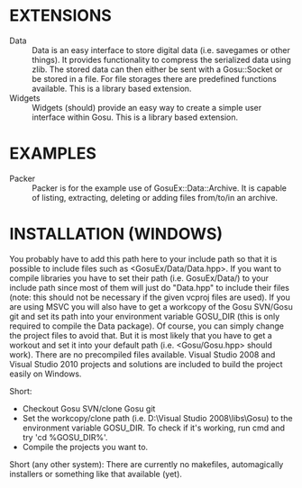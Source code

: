 EXTENSIONS
==========
<dl>
<dt>Data</dt>
<dd>Data is an easy interface to store digital data (i.e. savegames or other things). It provides functionality to compress the serialized data using zlib. The stored data can then either be sent with a Gosu::Socket or be stored in a file. For  file storages there are predefined functions available. This is a library based extension.</dd>
<dt>Widgets</dt>
<dd>Widgets (should) provide an easy way to create a simple user interface within Gosu. This is a library based extension.</dd>
</dl>

EXAMPLES
========
<dl>
<dt>Packer</dt>
<dd>Packer is for the example use of GosuEx::Data::Archive. It is capable of listing, extracting, deleting or adding files from/to/in an archive.</dd>
</dl>

INSTALLATION (WINDOWS)
======================
You probably have to add this path here to your include path so that it is possible to include files such as <GosuEx/Data/Data.hpp>. If you want to compile libraries you have to set their path (i.e. GosuEx/Data/) to your include path since most of them will just do "Data.hpp" to include their files (note: this should not be necessary if the given vcproj files are used). If you are using MSVC you will also have to get a workcopy of the Gosu SVN/Gosu git and set its path into your environment variable GOSU_DIR (this is only required to compile the Data package). Of course, you can simply change the project files to avoid that. But it is most likely that you have to get a workout and set it into your default path (i.e. <Gosu/Gosu.hpp> should work). There are no precompiled files available. Visual Studio 2008 and Visual Studio 2010 projects and solutions are included to build the project easily on Windows.	

Short:

* Checkout Gosu SVN/clone Gosu git
* Set the workcopy/clone path (i.e. D:\Visual Studio 2008\libs\Gosu\) to the environment variable GOSU_DIR. To check if it's working, run cmd and try 'cd %GOSU_DIR%'.
* Compile the projects you want to.

Short (any other system):
There are currently no makefiles, automagically installers or something like that available (yet).